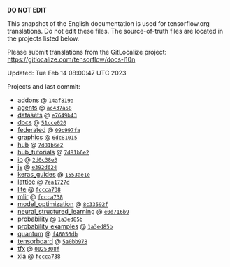 __DO NOT EDIT__

This snapshot of the English documentation is used for tensorflow.org
translations. Do not edit these files. The source-of-truth files are located in
the projects listed below.

Please submit translations from the GitLocalize project: https://gitlocalize.com/tensorflow/docs-l10n

Updated: Tue Feb 14 08:00:47 UTC 2023

Projects and last commit:

- [addons](https://github.com/tensorflow/addons/tree/master/docs) @ <a href='https://github.com/tensorflow/addons/commit/14af819a7dbbb857c6a210dcaa38120d1c55e312'><code>14af819a</code></a>
- [agents](https://github.com/tensorflow/agents/tree/master/docs) @ <a href='https://github.com/tensorflow/agents/commit/ac437a5863f0d76069a1f27f7fea1946cdaa49e6'><code>ac437a58</code></a>
- [datasets](https://github.com/tensorflow/datasets/tree/master/docs) @ <a href='https://github.com/tensorflow/datasets/commit/e7649b4373c32d81946f40647a7a62ad475fb647'><code>e7649b43</code></a>
- [docs](https://github.com/tensorflow/docs/tree/master/site/en) @ <a href='https://github.com/tensorflow/docs/commit/51cce0203d63843dc5c625928fbc824f0818e14a'><code>51cce020</code></a>
- [federated](https://github.com/tensorflow/federated/tree/main/docs) @ <a href='https://github.com/tensorflow/federated/commit/09c997fa909cbaf14f05953b83babe635465dc33'><code>09c997fa</code></a>
- [graphics](https://github.com/tensorflow/graphics/tree/master/tensorflow_graphics/g3doc) @ <a href='https://github.com/tensorflow/graphics/commit/6dc81015c54af6bd3139249a33407b0e23fb3e90'><code>6dc81015</code></a>
- [hub](https://github.com/tensorflow/hub/tree/master/docs) @ <a href='https://github.com/tensorflow/hub/commit/7d81b6e29825d15bbabe6a0916075c18bddc885d'><code>7d81b6e2</code></a>
- [hub_tutorials](https://github.com/tensorflow/hub/tree/master/examples/colab) @ <a href='https://github.com/tensorflow/hub/commit/7d81b6e29825d15bbabe6a0916075c18bddc885d'><code>7d81b6e2</code></a>
- [io](https://github.com/tensorflow/io/tree/master/docs) @ <a href='https://github.com/tensorflow/io/commit/2d0c38e39455f7dc9ea70dd6432b28c443331b68'><code>2d0c38e3</code></a>
- [js](https://github.com/tensorflow/tfjs-website/tree/master/docs) @ <a href='https://github.com/tensorflow/tfjs-website/commit/e392d6249a8fa514fd2036c99133c6e5c8e4893f'><code>e392d624</code></a>
- [keras_guides](https://github.com/tensorflow/docs/tree/snapshot-keras/site/en/guide/keras) @ <a href='https://github.com/tensorflow/docs/commit/1553ae1e4a149be71703e2ee60173b3d1e0e8c00'><code>1553ae1e</code></a>
- [lattice](https://github.com/tensorflow/lattice/tree/master/docs) @ <a href='https://github.com/tensorflow/lattice/commit/7ea1727de1e0309eb324296bc445e0bf5c5c6d74'><code>7ea1727d</code></a>
- [lite](https://github.com/tensorflow/tensorflow/tree/master/tensorflow/lite/g3doc) @ <a href='https://github.com/tensorflow/tensorflow/commit/fccca738b47fbb606d6b820ddc2422a7c719dc79'><code>fccca738</code></a>
- [mlir](https://github.com/tensorflow/tensorflow/tree/master/tensorflow/compiler/mlir/g3doc) @ <a href='https://github.com/tensorflow/tensorflow/commit/fccca738b47fbb606d6b820ddc2422a7c719dc79'><code>fccca738</code></a>
- [model_optimization](https://github.com/tensorflow/model-optimization/tree/master/tensorflow_model_optimization/g3doc) @ <a href='https://github.com/tensorflow/model-optimization/commit/8c33592faa36e4ca041619b79abd057ed9910ce3'><code>8c33592f</code></a>
- [neural_structured_learning](https://github.com/tensorflow/neural-structured-learning/tree/master/g3doc) @ <a href='https://github.com/tensorflow/neural-structured-learning/commit/e0d716b9941f63aed28735865004c2db48cb140f'><code>e0d716b9</code></a>
- [probability](https://github.com/tensorflow/probability/tree/main/tensorflow_probability/g3doc) @ <a href='https://github.com/tensorflow/probability/commit/1a3ed85be444bc3086f788fe21a04c88f92bd1ea'><code>1a3ed85b</code></a>
- [probability_examples](https://github.com/tensorflow/probability/tree/main/tensorflow_probability/examples/jupyter_notebooks) @ <a href='https://github.com/tensorflow/probability/commit/1a3ed85be444bc3086f788fe21a04c88f92bd1ea'><code>1a3ed85b</code></a>
- [quantum](https://github.com/tensorflow/quantum/tree/master/docs) @ <a href='https://github.com/tensorflow/quantum/commit/f46056db49619faa17b417eca899f588fffe4631'><code>f46056db</code></a>
- [tensorboard](https://github.com/tensorflow/tensorboard/tree/master/docs) @ <a href='https://github.com/tensorflow/tensorboard/commit/5a0bb9788ab25604d028a4ce01766c6b9a83811d'><code>5a0bb978</code></a>
- [tfx](https://github.com/tensorflow/tfx/tree/master/docs) @ <a href='https://github.com/tensorflow/tfx/commit/0025308feedae694b7e93ea95ac5cba5b04656ad'><code>0025308f</code></a>
- [xla](https://github.com/tensorflow/tensorflow/tree/master/tensorflow/compiler/xla/g3doc) @ <a href='https://github.com/tensorflow/tensorflow/commit/fccca738b47fbb606d6b820ddc2422a7c719dc79'><code>fccca738</code></a>

